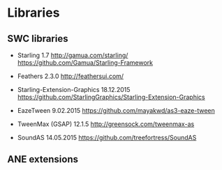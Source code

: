 # Libraries

SWC libraries
-------------

- Starling 1.7
http://gamua.com/starling/
https://github.com/Gamua/Starling-Framework

- Feathers 2.3.0
http://feathersui.com/

- Starling-Extension-Graphics 18.12.2015
https://github.com/StarlingGraphics/Starling-Extension-Graphics

- EazeTween 9.02.2015
https://github.com/mayakwd/as3-eaze-tween

- TweenMax (GSAP) 12.1.5
http://greensock.com/tweenmax-as

- SoundAS 14.05.2015
https://github.com/treefortress/SoundAS

ANE extensions
-------------

